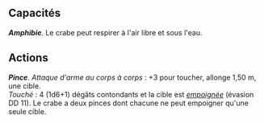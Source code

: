 ## Capacités
_**Amphibie**_. Le crabe peut respirer à l'air libre et sous l'eau.

## Actions
_**Pince**_. _Attaque d'arme au corps à corps_ : +3 pour toucher, allonge 1,50 m, une cible.  
_Touché_ : 4 (1d6+1) dégâts contondants et la cible est [_empoignée_](/gerer-la-sante-du-personnage/#empoigne) (évasion DD 11). Le crabe a deux pinces dont chacune ne peut empoigner qu'une seule cible.
